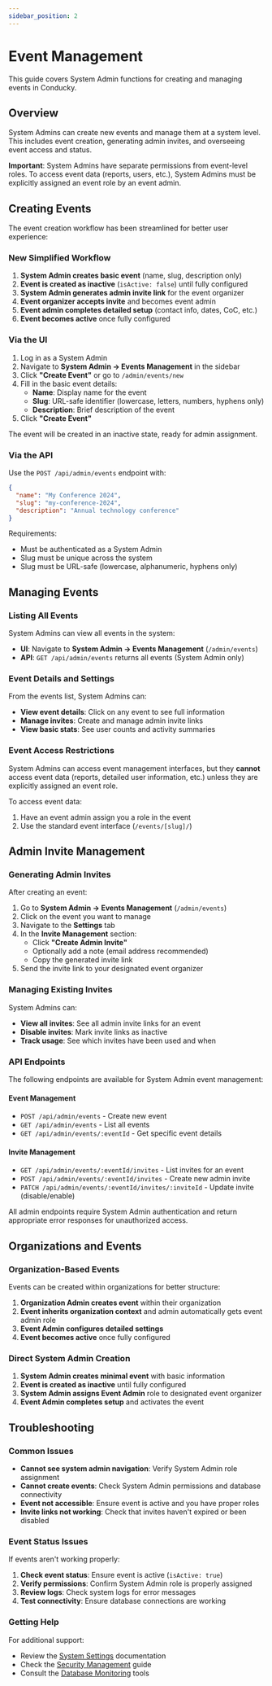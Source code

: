 ```yaml
---
sidebar_position: 2
---
```


# Event Management

This guide covers System Admin functions for creating and managing events in Conducky.

## Overview

System Admins can create new events and manage them at a system level. This includes event creation, generating admin invites, and overseeing event access and status.

**Important**: System Admins have separate permissions from event-level roles. To access event data (reports, users, etc.), System Admins must be explicitly assigned an event role by an event admin.

## Creating Events

The event creation workflow has been streamlined for better user experience:

### New Simplified Workflow

1. **System Admin creates basic event** (name, slug, description only)
2. **Event is created as inactive** (`isActive: false`) until fully configured
3. **System Admin generates admin invite link** for the event organizer
4. **Event organizer accepts invite** and becomes event admin
5. **Event admin completes detailed setup** (contact info, dates, CoC, etc.)
6. **Event becomes active** once fully configured

### Via the UI

1. Log in as a System Admin
2. Navigate to **System Admin → Events Management** in the sidebar
3. Click **"Create Event"** or go to `/admin/events/new`
4. Fill in the basic event details:
   - **Name**: Display name for the event
   - **Slug**: URL-safe identifier (lowercase, letters, numbers, hyphens only)
   - **Description**: Brief description of the event
5. Click **"Create Event"**

The event will be created in an inactive state, ready for admin assignment.

### Via the API

Use the `POST /api/admin/events` endpoint with:

```json
{
  "name": "My Conference 2024",
  "slug": "my-conference-2024",
  "description": "Annual technology conference"
}
```

Requirements:

- Must be authenticated as a System Admin
- Slug must be unique across the system
- Slug must be URL-safe (lowercase, alphanumeric, hyphens only)

## Managing Events

### Listing All Events

System Admins can view all events in the system:

- **UI**: Navigate to **System Admin → Events Management** (`/admin/events`)
- **API**: `GET /api/admin/events` returns all events (System Admin only)

### Event Details and Settings

From the events list, System Admins can:

- **View event details**: Click on any event to see full information
- **Manage invites**: Create and manage admin invite links
- **View basic stats**: See user counts and activity summaries

### Event Access Restrictions

System Admins can access event management interfaces, but they **cannot** access event data (reports, detailed user information, etc.) unless they are explicitly assigned an event role.

To access event data:

1. Have an event admin assign you a role in the event
2. Use the standard event interface (`/events/[slug]/`)

## Admin Invite Management

### Generating Admin Invites

After creating an event:

1. Go to **System Admin → Events Management** (`/admin/events`)
2. Click on the event you want to manage
3. Navigate to the **Settings** tab
4. In the **Invite Management** section:
   - Click **"Create Admin Invite"**
   - Optionally add a note (email address recommended)
   - Copy the generated invite link
5. Send the invite link to your designated event organizer

### Managing Existing Invites

System Admins can:

- **View all invites**: See all admin invite links for an event
- **Disable invites**: Mark invite links as inactive
- **Track usage**: See which invites have been used and when

### API Endpoints

The following endpoints are available for System Admin event management:

#### Event Management

- `POST /api/admin/events` - Create new event
- `GET /api/admin/events` - List all events
- `GET /api/admin/events/:eventId` - Get specific event details

#### Invite Management

- `GET /api/admin/events/:eventId/invites` - List invites for an event
- `POST /api/admin/events/:eventId/invites` - Create new admin invite
- `PATCH /api/admin/events/:eventId/invites/:inviteId` - Update invite (disable/enable)

All admin endpoints require System Admin authentication and return appropriate error responses for unauthorized access.

## Organizations and Events

### Organization-Based Events

Events can be created within organizations for better structure:

1. **Organization Admin creates event** within their organization
2. **Event inherits organization context** and admin automatically gets event admin role
3. **Event Admin configures detailed settings**
4. **Event becomes active** once fully configured

### Direct System Admin Creation

1. **System Admin creates minimal event** with basic information
2. **Event is created as inactive** until fully configured
3. **System Admin assigns Event Admin** role to designated event organizer
4. **Event Admin completes setup** and activates the event

## Troubleshooting

### Common Issues

- **Cannot see system admin navigation**: Verify System Admin role assignment
- **Cannot create events**: Check System Admin permissions and database connectivity
- **Event not accessible**: Ensure event is active and you have proper roles
- **Invite links not working**: Check that invites haven't expired or been disabled

### Event Status Issues

If events aren't working properly:

1. **Check event status**: Ensure event is active (`isActive: true`)
2. **Verify permissions**: Confirm System Admin role is properly assigned
3. **Review logs**: Check system logs for error messages
4. **Test connectivity**: Ensure database connections are working

### Getting Help

For additional support:

- Review the [System Settings](./system-settings.md) documentation
- Check the [Security Management](./security-management.md) guide
- Consult the [Database Monitoring](./database-monitoring.md) tools
